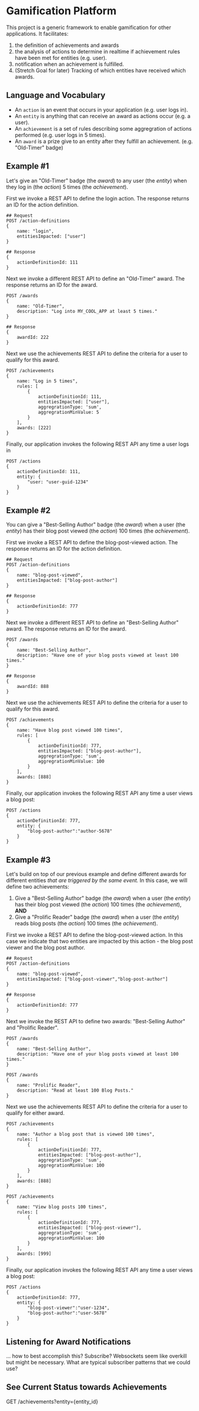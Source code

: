 # Gamification Platform
This project is a generic framework to enable gamification for other applications. It facilitates:

1. the definition of achievements and awards
2. the analysis of actions to determine in realtime if achievement rules have been met for entities (e.g. user).
3. notification when an achievement is fulfilled.
4. (Stretch Goal for later) Tracking of which entities have received which awards.

## Language and Vocabulary

* An `action` is an event that occurs in your application (e.g. user logs in).
* An `entity` is anything that can receive an award as actions occur (e.g. a user).
* An `achievement` is a set of rules describing some aggregration of actions performed (e.g. user logs in 5 times).
* An `award` is a prize give to an entity after they fulfill an achievement. (e.g. "Old-Timer" badge)

## Example #1
Let's give an "Old-Timer" badge (the *award*) to any user (the *entity*) when they log in (the *action*) 5 times (the *achievement*).

First we invoke a REST API to define the login action. The response returns an ID for the action definition. 

    ## Request
    POST /action-definitions
    {
        name: "login",
        entitiesImpacted: ["user"]
    }

    ## Response
    {
        actionDefinitionId: 111
    }

Next we invoke a different REST API to define an "Old-Timer" award. The response returns an ID for the award.

    POST /awards
    {
        name: "Old-Timer",
        description: "Log into MY_COOL_APP at least 5 times."
    }

    ## Response
    {
        awardId: 222
    }

Next we use the achievements REST API to define the criteria for a user to qualify for this award.

    POST /achievements
    {
        name: "Log in 5 times",
        rules: [
            {
                actionDefinitionId: 111,
                entitiesImpacted: ["user"],
                aggregrationType: 'sum',
                aggregrationMinValue: 5
            }
        ],
        awards: [222]
    }

Finally, our application invokes the following REST API any time a user logs in

    POST /actions
    {
        actionDefinitionId: 111,
        entity: {
            "user: "user-guid-1234"
        }
    }

## Example #2
You can give a "Best-Selling Author" badge (the *award*) when a user (the *entity*) has their blog post viewed (the *action*) 100 times (the *achievement*).

First we invoke a REST API to define the blog-post-viewed action. The response returns an ID for the action definition. 

    ## Request
    POST /action-definitions
    {
        name: "blog-post-viewed",
        entitiesImpacted: ["blog-post-author"]
    }

    ## Response
    {
        actionDefinitionId: 777
    }

Next we invoke a different REST API to define an "Best-Selling Author" award. The response returns an ID for the award.

    POST /awards
    {
        name: "Best-Selling Author",
        description: "Have one of your blog posts viewed at least 100 times."
    }

    ## Response
    {
        awardId: 888
    }

Next we use the achievements REST API to define the criteria for a user to qualify for this award.

    POST /achievements
    {
        name: "Have blog post viewed 100 times",
        rules: [
            {
                actionDefinitionId: 777,
                entitiesImpacted: ["blog-post-author"],
                aggregrationType: 'sum',
                aggregrationMinValue: 100
            }
        ],
        awards: [888]
    }

Finally, our application invokes the following REST API any time a user views a blog post:

    POST /actions
    {
        actionDefinitionId: 777,
        entity: {
            "blog-post-author":"author-5678"
        }
    }

## Example #3
Let's build on top of our previous example and define different awards for different entities *that are triggered by the same event.* In this case, we will define two achievements:

1. Give a "Best-Selling Author" badge (the *award*) when a user (the *entity*) has their blog post viewed (the *action*) 100 times (the *achievement*), **AND**
2. Give a "Prolific Reader" badge (the *award*) when a user (the *entity*) reads blog posts (the *action*) 100 times (the *achievement*).

First we invoke a REST API to define the blog-post-viewed action. In this case we indicate that two entities are impacted by this action - the blog post viewer and the blog post author.

    ## Request
    POST /action-definitions
    {
        name: "blog-post-viewed",
        entitiesImpacted: ["blog-post-viewer","blog-post-author"]
    }

    ## Response
    {
        actionDefinitionId: 777
    }

Next we invoke the REST API to define two awards: "Best-Selling Author" and "Prolific Reader".

    POST /awards
    {
        name: "Best-Selling Author",
        description: "Have one of your blog posts viewed at least 100 times."
    }

    POST /awards
    {
        name: "Prolific Reader",
        description: "Read at least 100 Blog Posts."
    }


Next we use the achievements REST API to define the criteria for a user to qualify for either award.

    POST /achievements
    {
        name: "Author a blog post that is viewed 100 times",
        rules: [
            {
                actionDefinitionId: 777,
                entitiesImpacted: ["blog-post-author"],
                aggregrationType: 'sum',
                aggregrationMinValue: 100
            }
        ],
        awards: [888]
    }

    POST /achievements
    {
        name: "View blog posts 100 times",
        rules: [
            {
                actionDefinitionId: 777,
                entitiesImpacted: ["blog-post-viewer"],
                aggregrationType: 'sum',
                aggregrationMinValue: 100
            }
        ],
        awards: [999]
    }

Finally, our application invokes the following REST API any time a user views a blog post:

    POST /actions
    {
        actionDefinitionId: 777,
        entity: {
            "blog-post-viewer":"user-1234",
            "blog-post-author":"user-5678"
        }
    }

## Listening for Award Notifications

... how to best accomplish this? Subscribe? Websockets seem like overkill but might be necessary. What are typical subscriber patterns that we could use?

## See Current Status towards Achievements

GET /achievements?entity={entity_id}
